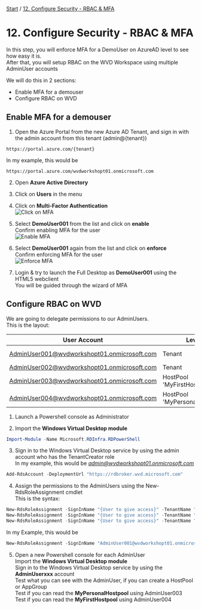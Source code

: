 [Start](/CA-Microsoft-WVD_ARM-Workshop/) / [12. Configure Security - RBAC & MFA](/CA-Microsoft-WVD_ARM-Workshop/12.%20Configure%20Security%20-%20RBAC%20%26%20MFA)
# 12. Configure Security - RBAC & MFA

In this step, you will enforce MFA for a DemoUser on AzureAD level to see how easy it is.<br/>
After that, you will setup RBAC on the WVD Workspace using multiple AdminUser accounts<br/> 

We will do this in 2 sections: 
* Enable MFA for a demouser
* Configure RBAC on WVD

## Enable MFA for a demouser
1. Open the Azure Portal from the new Azure AD Tenant, and sign in with the admin account from this tenant (admin@{tenant})
```
https://portal.azure.com/{tenant}
```
In my example, this would be 
```
https://portal.azure.com/wvdworkshopt01.onmicrosoft.com
```

2. Open **Azure Active Directory**

3. Click on **Users** in the menu

4. Click on **Multi-Factor Authentication**<br/>
![Click on MFA](https://michawets.github.io/CA-Microsoft-WVD_ARM-Workshop/images/AzurePortal-ClickOnMFA.png)

5. Select **DemoUser001** from the list and click on **enable**<br/>
Confirm enabling MFA for the user<br/>
![Enable MFA](https://michawets.github.io/CA-Microsoft-WVD_ARM-Workshop/images/AzurePortal-EnableMFA.png)

6. Select **DemoUser001** again from the list and click on **enforce**<br/>
Confirm enforcing MFA for the user<br/>
![Enforce MFA](https://michawets.github.io/CA-Microsoft-WVD_ARM-Workshop/images/AzurePortal-EnforceMFA.png)

7. Login & try to launch the Full Desktop as **DemoUser001** using the HTML5 webclient<br/>
You will be guided through the wizard of MFA<br/>


## Configure RBAC on WVD

We are going to delegate permissions to our AdminUsers.<br/>
This is the layout:<br/>

**User Account** | **Level** | **Permissions**
--- | --- | ---
AdminUser001@wvdworkshopt01.onmicrosoft.com | Tenant | RDS Contributor
AdminUser002@wvdworkshopt01.onmicrosoft.com | Tenant | Reader
AdminUser003@wvdworkshopt01.onmicrosoft.com | HostPool 'MyFirstHostpool' | RDS Contributor
AdminUser004@wvdworkshopt01.onmicrosoft.com | HostPool 'MyPersonalHostpool' | RDS Contributor

1. Launch a Powershell console as Administrator

2. Import the **Windows Virtual Desktop module**
```powershell
Import-Module -Name Microsoft.RDInfra.RDPowerShell
```

3. Sign in to the Windows Virtual Desktop service by using the admin account who has the TenantCreator role<br/>
In my example, this would be *admin@wvdworkshopt01.onmicrosoft.com*<br/>
```powershell
Add-RdsAccount -DeploymentUrl "https://rdbroker.wvd.microsoft.com"
```

4. Assign the permissions to the AdminUsers using the New-RdsRoleAssignment cmdlet<br/>
This is the syntax:<br/>
```powershell
New-RdsRoleAssignment -SignInName "{User to give access}" -TenantName "{WVDTenantName}" -RoleDefinitionName "{WVD Permission}"
New-RdsRoleAssignment -SignInName "{User to give access}" -TenantName "{WVDTenantName}" -HostPoolName "{WVDHostPoolName}" -RoleDefinitionName "{WVD Permission}"
New-RdsRoleAssignment -SignInName "{User to give access}" -TenantName "{WVDTenantName}" -HostPoolName "{WVDHostPoolName}" -AppGroupName "{WVDAppGroupName}" -RoleDefinitionName "WVD Permission}"
```
In my Example, this would be
```powershell
New-RdsRoleAssignment -SignInName "AdminUser001@wvdworkshopt01.onmicrosoft.com" -TenantName "WvdWorkshopT01" -RoleDefinitionName "RDS Contributor"
```

5. Open a new Powershell console for each AdminUser<br/>
Import the **Windows Virtual Desktop module**<br/>
Sign in to the Windows Virtual Desktop service by using the **AdminUserxxx** account<br/>
Test what you can see with the AdminUser, if you can create a HostPool or AppGroup<br/>
Test if you can read the **MyPersonalHostpool** using AdminUser003<br/>
Test if you can read the **MyFirstHostpool** using AdminUser004





<script type="text/javascript">
    setTimeout(function() { 
            document.getElementById("sidebar").style.display = "none";
            document.getElementById("main-content").style.width = "90%"
            var x = document.getElementsByClassName('inner clearfix'); 
            x[0].style.width = "75%";
            var x = document.getElementsByClassName('inner'); 
            x[0].style.width = "90%";
            var x = document.getElementsByTagName('h1'); 
            x[0].style.width = "90%";
            x[0].style.textAlign = "center"
            x[0].innerHTML = "Microsoft & Cloud-Architect WVD Workshop"
        }, 250);
</script>